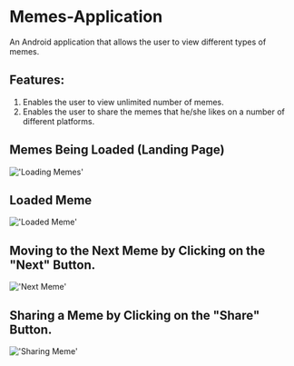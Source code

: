 # Memes-Application
An Android application that allows the user to view different types of memes.

## Features:
1. Enables the user to view unlimited number of memes.
2. Enables the user to share the memes that he/she likes on a number of different platforms.

## Memes Being Loaded (Landing Page)
!['Loading Memes'](memesLoading.png)

## Loaded Meme
!['Loaded Meme'](loadedMeme.png)

## Moving to the Next Meme by Clicking on the "Next" Button.
!['Next Meme'](movingNext.png)

## Sharing a Meme by Clicking on the "Share" Button.
!['Sharing Meme'](shareMeme.png)


